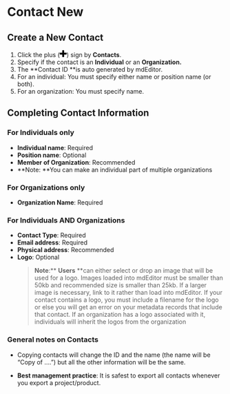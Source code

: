 # Contact New

## Create a New Contact

1. Click the plus \(![](/assets/symbol_plus_16.png)\) sign by **Contacts**.
2. Specify if the contact is an **Individual** or an **Organization.**
3. The **Contact ID **is auto generated by mdEditor.
4. For an individual: You must specify either name or position name \(or both\).
5. For an organization: You must specify name.

## Completing Contact Information

### For Individuals only

* **Individual name**: Required
* **Position name**: Optional
* **Member of Organization**: Recommended
* **Note: **You can make an individual part of multiple organizations

### For Organizations only

* **Organization Name**: Required

### For Individuals AND Organizations

* **Contact Type**: Required
* **Email address**: Required
* **Physical address**: Recommended    
* **Logo**: Optional
  > **Note**:** **Users** **can either select or drop an image that will be used for a logo. Images loaded into mdEditor must be smaller than 50kb and recommended size is smaller than 25kb. If a larger image is necessary, link to it rather than load into mdEditor. If your contact contains a logo, you must include a filename for the logo or else you will get an error on your metadata records that include that contact. If an organization has a logo associated with it, individuals will inherit the logos from the organization

### General notes on Contacts

* Copying contacts will change the ID and the name \(the name will be “Copy of ….”\) but all the other information will be the same.

* **Best management practice**: It is safest to export all contacts whenever you export a project/product.




